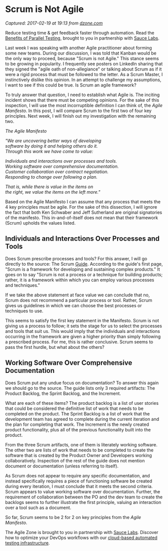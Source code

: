 # Scrum is Not Agile

_Captured: 2017-02-19 at 19:13 from [dzone.com](https://dzone.com/articles/scrum-is-not-agile-part-1-of-2-jade-stephen?edition=271897&utm_source=Daily%20Digest&utm_medium=email&utm_campaign=dd%202017-02-19)_

Reduce testing time & get feedback faster through automation. Read the [Benefits of Parallel Testing](https://dzone.com/go?i=124039&u=http%3A%2F%2Finfo.saucelabs.com%2Fpaper-benefits-of-parallel-testing.html%3Futm_campaign%3Dparalleltestingwp%26utm_medium%3Dtextlink%26utm_source%3Ddzone-agile), brought to you in partnership with [Sauce Labs](https://dzone.com/go?i=124039&u=http%3A%2F%2Finfo.saucelabs.com%2Fpaper-benefits-of-parallel-testing.html%3Futm_campaign%3Dparalleltestingwp%26utm_medium%3Dtextlink%26utm_source%3Ddzone-agile).

Last week I was speaking with another Agile practitioner about forming some new teams. During our discussion, I was told that Kanban would be the only way to proceed, because "Scrum is not Agile." This stance seems to be growing in popularity. I frequently see posters on LinkedIn sharing that they signed the "agile oath of non-allegiance" or talking about Scrum as if it were a rigid process that must be followed to the letter. As a Scrum Master, I instinctively dislike this opinion. In an attempt to challenge my assumptions, I want to see if this could be true. Is Scrum an agile framework?

To truly answer that question, I need to establish what Agile is. The inciting incident shows that there must be competing opinions. For the sake of this inspection, I will use the most incorruptible definition I can think of, the _Agile Manifesto_. In this post, I will compare Scrum to the first two of four key principles. Next week, I will finish out my investigation with the remaining two.

_The Agile Manifesto_

_"We are uncovering better ways of developing  
software by doing it and helping others do it.  
Through this work we have come to value:_

_Individuals and interactions over processes and tools.  
Working software over comprehensive documentation.  
Customer collaboration over contract negotiation.  
Responding to change over following a plan._

_That is, while there is value in the items on  
the right, we value the items on the left more."_

Based on the Agile Manifesto I can assume that any process that meets the 4 key principles must be agile. For the sake of this dissection, I will ignore the fact that both Ken Schwaber and Jeff Sutherland are original signatories of the manifesto. This in-and-of-itself does not mean that their framework (Scrum) upholds the values listed.

## **Individuals and Interactions Over Processes and Tools**

Does Scrum prescribe processes and tools? For this answer, I will go directly to the source: The Scrum [Guide](http://scrumguides.org). According to the guide's first page, "Scrum is a framework for developing and sustaining complex products." It goes on to say "Scrum is not a process or a technique for building products; rather, it is a framework within which you can employ various processes and techniques."

If we take the above statement at face value we can conclude that no, Scrum does not recommend a particular process or tool. Rather, Scrum gives us guidelines in which we can choose the best processes or techniques to use.

This seems to satisfy the first key statement in the Manifesto. Scrum is not giving us a process to follow; it sets the stage for us to select the processes and tools that suit us. This would imply that the individuals and interactions occurring in the framework are given a higher priority than simply following a prescribed process. For me, this is rather conclusive. Scrum seems to pass the first hurdle, but what about the others?

## **Working Software Over Comprehensive Documentation**

Does Scrum put any undue focus on documentation? To answer this again we should go to the source. The guide lists only 3 required artifacts: The Product Backlog, the Sprint Backlog, and the Increment.

What are each of these items? The product backlog is a list of user stories that could be considered the definitive list of work that needs to be completed on the product. The Sprint Backlog is a list of work that the development team has agreed to complete during the current iteration and the plan for completing that work. The Increment is the newly created product functionality, plus all of the previous functionality built into the product.

From the three Scrum artifacts, one of them is literately working software. The other two are lists of work that needs to be completed to create the software that is created by the Product Owner and Developers working collaboratively. Inspection of the rest of the guide does not mention document or documentation (unless referring to itself).

As Scrum does not appear to require any specific documentation, and instead specifically requires a piece of functioning software be created during every iteration, I must conclude that it meets the second criteria. Scrum appears to value working software over documentation. Further, the requirement of collaboration between the PO and the dev team to create the backlogs seems to further illustrate the first principle, valuing an interaction over a tool such as a document.

So far, Scrum seems to be 2 for 2 on key principles from the _Agile Manifesto_.

The Agile Zone is brought to you in partnership with [Sauce Labs](https://dzone.com/go?i=121022&u=http%3A%2F%2Finfo.saucelabs.com%2FHow-to-Get-the-Most-out-of-CICD-Workflow.html%3Futm_campaign%3Ddevops%2Bwp%26utm_medium%3Dtextlink%26utm_source%3Ddzone-agile). Discover how to optimize your DevOps workflows with our [cloud-based automated testing infrastructure](https://dzone.com/go?i=121022&u=http%3A%2F%2Finfo.saucelabs.com%2FHow-to-Get-the-Most-out-of-CICD-Workflow.html%3Futm_campaign%3Ddevops%2Bwp%26utm_medium%3Dtextlink%26utm_source%3Ddzone-agile).
